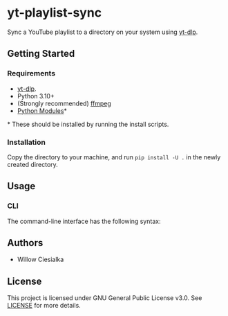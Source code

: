 # yt-playlist-sync
Sync a YouTube playlist to a directory on your system using [yt-dlp](https://github.com/yt-dlp/yt-dlp).

## Getting Started

### Requirements

- [yt-dlp](https://github.com/yt-dlp/yt-dlp).
- Python 3.10+
- (Strongly recommended) [ffmpeg](https://www.ffmpeg.org/)
- [Python Modules](requirements.txt)*

\* These should be installed by running the install scripts.

### Installation

Copy the directory to your machine, and run `pip install -U .` in the newly created directory.

## Usage

### CLI

The command-line interface has the following syntax:



## Authors

- Willow Ciesialka

## License

This project is licensed under GNU General Public License v3.0. See [LICENSE](LICENSE) for more details.
